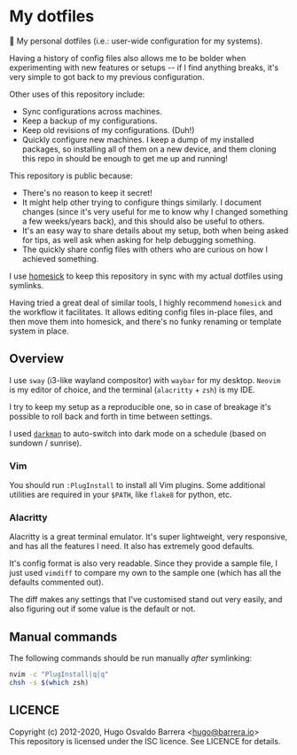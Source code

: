 My dotfiles
===========

🏡 My personal dotfiles (i.e.: user-wide configuration for my systems).

Having a history of config files also allows me to be bolder when experimenting
with new features or setups -- if I find anything breaks, it's very simple to
got back to my previous configuration.

Other uses of this repository include:

 - Sync configurations across machines.
 - Keep a backup of my configurations.
 - Keep old revisions of my configurations. (Duh!)
 - Quickly configure new machines. I keep a dump of my installed packages, so
   installing all of them on a new device, and them cloning this repo in should
   be enough to get me up and running!

This repository is public because:

 - There's no reason to keep it secret!
 - It might help other trying to configure things similarly. I document changes
   (since it's very useful for me to know why I changed something a few
   weeks/years back), and this should also be useful to others.
 - It's an easy way to share details about my setup, both when being asked for
   tips, as well ask when asking for help debugging something.
 - The quickly share config files with others who are curious on how I
   achieved something.

I use [homesick](https://github.com/technicalpickles/homesick) to keep this
repository in sync with my actual dotfiles using symlinks.

Having tried a great deal of similar tools, I highly recommend `homesick` and the
workflow it facilitates. It allows editing config files in-place files, and then move
them into homesick, and there's no funky renaming or template system in place.

Overview
--------

I use `sway` (i3-like wayland compositor) with `waybar` for my desktop.
`Neovim` is my editor of choice, and the terminal (`alacritty` + `zsh`) is my
IDE.

I try to keep my setup as a reproducible one, so in case of breakage it's
possible to roll back and forth in time between settings.

I used [`darkman`](https://gitlab.com/WhyNotHugo/darkman) to auto-switch into
dark mode on a schedule (based on sundown / sunrise).

### Vim

You should run `:PlugInstall` to install all Vim plugins. Some additional
utilities are required in your `$PATH`, like `flake8` for python, etc.

### Alacritty

Alacritty is a great terminal emulator. It's super lightweight, very
responsive, and has all the features I need. It also has extremely good
defaults.

It's config format is also very readable. Since they provide a sample file, I
just used `vimdiff` to compare my own to the sample one (which has all the
defaults commented out).

The diff makes any settings that I've customised stand out very easily, and
also figuring out if some value is the default or not.

Manual commands
---------------

The following commands should be run manually *after* symlinking:

```sh
nvim -c "PlugInstall|q|q"
chsh -s $(which zsh)
```

LICENCE
-------

Copyright (c) 2012-2020, Hugo Osvaldo Barrera &lt;hugo@barrera.io&gt;  
This repository is licensed under the ISC licence. See LICENCE for details.
